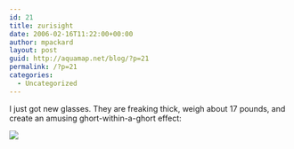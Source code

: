 ```yaml
---
id: 21
title: zurisight
date: 2006-02-16T11:22:00+00:00
author: mpackard
layout: post
guid: http://aquamap.net/blog/?p=21
permalink: /?p=21
categories:
  - Uncategorized
---
```

I just got new glasses. They are freaking thick, weigh about 17 pounds, and create an amusing ghort-within-a-ghort effect:

![](http://users.sdsc.edu/~mpackard/ghort-within-a-ghort.png)
